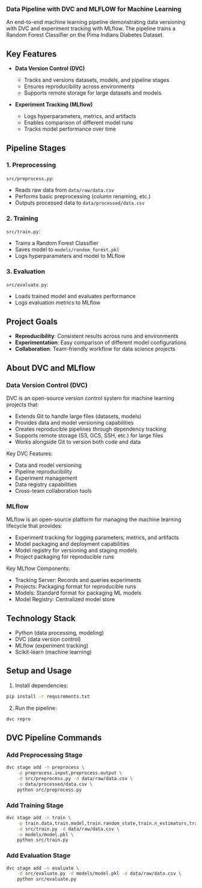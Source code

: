 ### Data Pipeline with DVC and MLFLOW for Machine Learning

An end-to-end machine learning pipeline demonstrating data versioning with DVC and experiment tracking with MLflow. The pipeline trains a Random Forest Classifier on the Pima Indians Diabetes Dataset.

## Key Features

- **Data Version Control (DVC)**
  - Tracks and versions datasets, models, and pipeline stages
  - Ensures reproducibility across environments
  - Supports remote storage for large datasets and models

- **Experiment Tracking (MLflow)**
  - Logs hyperparameters, metrics, and artifacts
  - Enables comparison of different model runs
  - Tracks model performance over time

## Pipeline Stages

### 1. Preprocessing
`src/preprocess.py`:
- Reads raw data from `data/raw/data.csv`
- Performs basic preprocessing (column renaming, etc.)
- Outputs processed data to `data/processed/data.csv`

### 2. Training
`src/train.py`:
- Trains a Random Forest Classifier
- Saves model to `models/random_forest.pkl`
- Logs hyperparameters and model to MLflow

### 3. Evaluation
`src/evaluate.py`:
- Loads trained model and evaluates performance
- Logs evaluation metrics to MLflow

## Project Goals

- **Reproducibility**: Consistent results across runs and environments
- **Experimentation**: Easy comparison of different model configurations
- **Collaboration**: Team-friendly workflow for data science projects

## About DVC and MLflow

### Data Version Control (DVC)
DVC is an open-source version control system for machine learning projects that:
- Extends Git to handle large files (datasets, models)
- Provides data and model versioning capabilities
- Creates reproducible pipelines through dependency tracking
- Supports remote storage (S3, GCS, SSH, etc.) for large files
- Works alongside Git to version both code and data

Key DVC Features:
- Data and model versioning
- Pipeline reproducibility
- Experiment management
- Data registry capabilities
- Cross-team collaboration tools

### MLflow
MLflow is an open-source platform for managing the machine learning lifecycle that provides:
- Experiment tracking for logging parameters, metrics, and artifacts
- Model packaging and deployment capabilities
- Model registry for versioning and staging models
- Project packaging for reproducible runs

Key MLflow Components:
- Tracking Server: Records and queries experiments
- Projects: Packaging format for reproducible runs
- Models: Standard format for packaging ML models
- Model Registry: Centralized model store

## Technology Stack

- Python (data processing, modeling)
- DVC (data version control)
- MLflow (experiment tracking)
- Scikit-learn (machine learning)

## Setup and Usage

1. Install dependencies:
```bash
pip install -r requirements.txt
```

2. Run the pipeline:
```bash
dvc repro
```

## DVC Pipeline Commands

### Add Preprocessing Stage
```bash
dvc stage add -n preprocess \
    -p preprocess.input,preprocess.output \
    -d src/preprocess.py -d data/raw/data.csv \
    -o data/processed/data.csv \
    python src/preprocess.py
```

### Add Training Stage
```bash
dvc stage add -n train \
    -p train.data,train.model,train.random_state,train.n_estimators,train.max_depth \
    -d src/train.py -d data/raw/data.csv \
    -o models/model.pkl \
    python src/train.py
```

### Add Evaluation Stage
```bash
dvc stage add -n evaluate \
    -d src/evaluate.py -d models/model.pkl -d data/raw/data.csv \
    python src/evaluate.py
